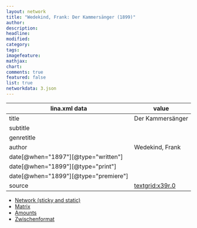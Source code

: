 ```yaml
---
layout: network
title: "Wedekind, Frank: Der Kammersänger (1899)"
author:
description:
headline:
modified:
category:
tags:
imagefeature: 
mathjax: 
chart: 
comments: true
featured: false
list: true
networkdata: 3.json
---
```

lina.xml data  | value
------------- | -------------
title|Der Kammersänger
subtitle|
genretitle|
author|Wedekind, Frank
date[@when="1897"][@type="written"]|
date[@when="1899"][@type="print"]|
date[@when="1899"][@type="premiere"]|
source|[textgrid:x39r.0](https://textgridlab.org/1.0/tgcrud-public/rest/textgrid:x39r.0/data)



* [Network (sticky and static)](/network3)
* [Matrix](/matrix3)
* [Amounts](/amounts3)
* [Zwischenformat](/lina3 )
